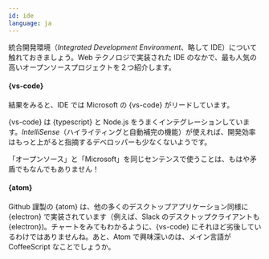 ```yaml
---
id: ide  
language: ja
---
```


統合開発環境（_Integrated Development Environment_、略して IDE）について触れておきましょう。Web テクノロジで実装された IDE のなかで、最も人気の高いオープンソースプロジェクトを２つ紹介します。

#### {vs-code}

結果をみると、IDE では Microsoft の {vs-code} がリードしています。

{vs-code} は {typescript} と Node.js をうまくインテグレーションしています。_IntelliSense_（ハイライティングと自動補完の機能）が使えれば、開発効率はもっと上がると指摘するデベロッパーも少なくないようです。

「オープンソース」と「Microsoft」を同じセンテンスで使うことは、もはや矛盾でもなんでもありません！

#### {atom}

Github 謹製の {atom} は、他の多くのデスクトップアプリケーション同様に {electron} で実装されています（例えば、Slack のデスクトップクライアントも {electron})。チャートをみてもわかるように、{vs-code} にそれほど劣後しているわけではありませんね。あと、Atom で興味深いのは、メイン言語が CoffeeScript なことでしょうか。

